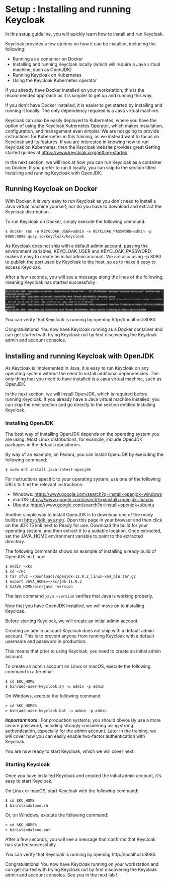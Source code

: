 # Setup : Installing and running Keycloak

In this setup guideline, you will quickly learn how to install and run Keycloak.

Keycloak provides a few options on how it can be installed, including the following:

- Running as a container on Docker
- Installing and running Keycloak locally (which will require a Java virtual machine, such as OpenJDK)
- Running Keycloak on Kubernetes
- Using the Keycloak Kubernetes operator

If you already have Docker installed on your workstation, this is the recommended approach as it is simpler to get up and running this way.

If you don't have Docker installed, it is easier to get started by installing and running it locally. The only dependency required is a Java virtual machine.

Keycloak can also be easily deployed to Kubernetes, where you have the option of using the Keycloak Kubernetes Operator, which makes installation, configuration, and management even simpler. We are not going to provide instructions for Kubernetes in this training, as we instead want to focus on Keycloak and its features. If you are interested in knowing how to run Keycloak on Kubernetes, then the Keycloak website provides great Getting started guides at https://www.keycloak.org/getting-started.

In the next section, we will look at how you can run Keycloak as a container on Docker. If you prefer to run it locally, you can skip to the section titled Installing and running Keycloak with OpenJDK.

## Running Keycloak on Docker

With Docker, it is very easy to run Keycloak as you don't need to install a Java virtual machine yourself, nor do you have to download and extract the Keycloak distribution.

To run Keycloak on Docker, simply execute the following command:

```
$ docker run -e KEYCLOAK_USER=admin -e KEYCLOAK_PASSWORD=admin -p 8080:8080 quay.io/keycloak/keycloak
```

As Keycloak does not ship with a default admin account, passing the environment variables, KEYCLOAK_USER and KEYCLOAK_PASSWORD, makes it easy to create an initial admin account. We are also using –p 8080 to publish the port used by Keycloak to the host, so as to make it easy to access Keycloak.

After a few seconds, you will see a message along the lines of the following, meaning Keycloak has started successfully :

![Start up message](../docs/images/docker_start.jpg)

You can verify that Keycloak is running by opening http://localhost:8080.

Congratulations! You now have Keycloak running as a Docker container and can get started with trying Keycloak out by first discovering the Keycloak admin and account consoles.


 ## Installing and running Keycloak with OpenJDK
 
 As Keycloak is implemented in Java, it is easy to run Keycloak on any operating system without the need to install additional dependencies. The only thing that you need to have installed is a Java virtual machine, such as OpenJDK.
 
 In the next section, we will install OpenJDK, which is required before running Keycloak. If you already have a Java virtual machine installed, you can skip the next section and go directly to the section entitled Installing Keycloak.
 
 ### Installing OpenJDK
 The best way of installing OpenJDK depends on the operating system you are using. Most Linux distributions, for example, include OpenJDK packages in the default repositories.
 
 By way of an example, on Fedora, you can install OpenJDK by executing the following command:
 
```
$ sudo dnf install java-latest-openjdk
```

For instructions specific to your operating system, use one of the following URLs to find the relevant instructions:

- Windows: https://www.google.com/search?q=install+openjdk+windows
- macOS: https://www.google.com/search?q=install+openjdk+macos
- Ubuntu: https://www.google.com/search?q=install+openjdk+ubuntu

Another simple way to install OpenJDK is to download one of the ready builds at https://jdk.java.net/. Open this page in your browser and then click on the JDK 15 link next to Ready for use. Download the build for your operating system, and then extract it to a suitable location. Once extracted, set the JAVA_HOME environment variable to point to the extracted directory.

The following commands shows an example of installing a ready build of OpenJDK on Linux:

```
$ mkdir ~/kc
$ cd ~/kc
$ tar xfvz ~/Downloads/openjdk-11.0.2_linux-x64_bin.tar.gz
$ export JAVA_HOME=~/kc/jdk-11.0.2
$ $JAVA_HOME/bin/java -version
```

The last command `java –version` verifies that Java is working properly.

Now that you have OpenJDK installed, we will move on to installing Keycloak.

Before starting Keycloak, we will create an initial admin account.

Creating an admin account
Keycloak does not ship with a default admin account. This is to prevent anyone from running Keycloak with a default username and password in production.

This means that prior to using Keycloak, you need to create an initial admin account.

To create an admin account on Linux or macOS, execute the following command in a terminal:

```
$ cd $KC_HOME
$ bin/add-user-keycloak.sh -u admin -p admin
```

On Windows, execute the following command:

```
> cd %KC_HOME%
> bin\add-user-keycloak.bat -u admin -p admin
```

***Important note :*** For production systems, you should obviously use a more secure password, including strongly considering using strong authentication, especially for the admin account. Later in the training, we will cover how you can easily enable two-factor authentication with Keycloak.

You are now ready to start Keycloak, which we will cover next.

### Starting Keycloak
Once you have installed Keycloak and created the initial admin account, it's easy to start Keycloak.

On Linux or macOS, start Keycloak with the following command:

```
$ cd $KC_HOME
$ bin/standalone.sh
```

Or, on Windows, execute the following command:

```
> cd %KC_HOME%
> bin\standalone.bat
```

After a few seconds, you will see a message that confirms that Keycloak has started successfully

You can verify that Keycloak is running by opening http://localhost:8080.

Congratulations! You now have Keycloak running on your workstation and can get started with trying Keycloak out by first discovering the Keycloak admin and account consoles. See you in the next lab !
